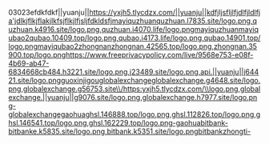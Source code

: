 03023efdkfdkf||yuanju||https://yxjh5.tlycdzx.com/||yuanju||kdfjljsfljlfjdlfjldlfja'jdlkjflkjflakjlkfsjflkjlfjsljfdkldsfjmayiquzhuanquzhuan.l7835.site/logo.png,quzhuan.k4916.site/logo.png,quzhuan.i4070.life/logo.pngmayiquzhuanmayiqubao2qubao.10409.top/logo.png,qubao.i4173.life/logo.png,qubao.14901.top/logo.pngmayiqubao2zhongnanzhongnan.42565.top/logo.png,zhongnan.35900.top/logo.pnghttps://www.freeprivacypolicy.com/live/9568e753-e08f-4b69-ab47-6834668cb484.h3221.site/logo.png,j23489.site/logo.png,api.||yuanju||j64421.site/logo.pngguoxinjigouglobalexchangeglobalexchange.g4648.site/logo.png,globalexchange.g56753.site\\/https:yxjh5.tlycdzx.com/\\logo.png,globalexchange.||yuanju||g9076.site/logo.png,globalexchange.h7977.site/logo.png-globalexchangegaohuaghsl.146888.top/logo.png,ghsl.112826.top/logo.png,ghsl.146541.top/logo.png,ghsl.162229.top/logo.png-gaohuabitbank-bitbanke.k5835.site/logo.png,bitbank.k5351.site/logo.pngbitbankzhongti-
